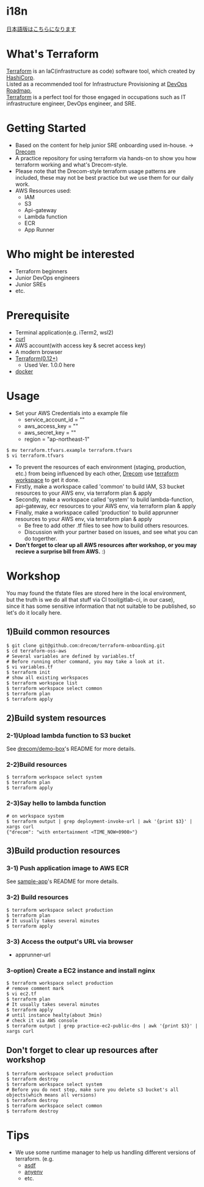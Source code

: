 # i18n
[日本語版はこちらになります](./README_JP.md)
# What's Terraform
[Terraform](https://www.terraform.io/) is an IaC(infrastructure as code) software tool, which created by [HashiCorp](https://www.hashicorp.com/).  
Listed as a recommended tool for Infrastructure Provisioning at [DevOps Roadmap](https://roadmap.sh/devops),   
[Terraform](https://www.terraform.io/) is a perfect tool for those engaged in occupations such as IT infrastructure engineer, DevOps engineer, and SRE.  

# Getting Started
- Based on the content for help junior SRE onboarding used in-house. -> [Drecom](https://drecom.co.jp/)
- A practice repository for using terraform via hands-on to show you how terraform working and what's Drecom-style.
- Please note that the Drecom-style terraform usage patterns are included, these may not be best practice but we use them for our daily work.
- AWS Resources used:
  - IAM
  - S3
  - Api-gateway
  - Lambda function
  - ECR
  - App Runner


# Who might be interested
- Terraform beginners
- Junior DevOps engineers
- Junior SREs
- etc.

# Prerequisite
- Terminal application(e.g. iTerm2, wsl2)
- [curl](https://formulae.brew.sh/formula/curl)
- AWS account(with access key & secret access key)
- A modern browser
- [Terraform(0.12+)](https://www.terraform.io/downloads.html)
  - Used Ver. 1.0.0 here
- [docker](https://docs.docker.com/get-docker/)

# Usage
- Set your AWS Credentials into a example file
  - service_account_id = ""
  - aws_access_key = ""
  - aws_secret_key = ""
  - region = "ap-northeast-1"
```
$ mv terraform.tfvars.example terraform.tfvars
$ vi terraform.tfvars
```

- To prevent the resources of each environment (staging, production, etc.) from being influenced by each other, [Drecom](https://drecom.co.jp/) use [terraform workspace](https://www.terraform.io/docs/language/state/workspaces.html) to get it done.
- Firstly, make a workspace called 'common' to build IAM, S3 bucket resources to your AWS env, via terraform plan & apply
- Secondly, make a workspace called 'system' to build lambda-function, api-gateway, ecr resources to your AWS env, via terraform plan & apply
- Finally, make a workspace called 'production' to build apprunner resources to your AWS env, via terraform plan & apply
    - Be free to add other .tf files to see how to build others resources.
    - Discussion with your partner based on issues, and see what you can do togerther.
- __Don't forget to clear up all AWS resources after workshop, or you may recieve a surprise bill from AWS.__ :)


# Workshop
You may found the tfstate files are stored here in the local environment,  
but the truth is we do all that stuff via CI tool(gitlab-ci, in our case),   
since it has some sensitive information that not suitable to be published, so let's do it locally here. 

## 1)Build common resources
```
$ git clone git@github.com:drecom/terraform-onboarding.git
$ cd terraform-oss-aws
# Several variables are defined by variables.tf   
# Before running other command, you may take a look at it.  
$ vi variables.tf
$ terraform init
# show all existing workspaces
$ terraform workspace list
$ terraform workspace select common
$ terraform plan
$ terraform apply
```

## 2)Build system resources
### 2-1)Upload lambda function to S3 bucket
See [drecom/demo-box](https://github.com/drecom/demo-box)'s README for more details.

### 2-2)Build resources
```
$ terraform workspace select system
$ terraform plan
$ terraform apply
```

### 2-3)Say hello to lambda function
```
# on workspace system
$ terraform output | grep deployment-invoke-url | awk '{print $3}' | xargs curl
{"drecom": "with entertainment <TIME_NOW+0900>"}
```

## 3)Build production resources
### 3-1) Push application image to AWS ECR
See [sample-app](https://github.com/drecom/demo-box/tree/main/sample-app)'s README for more details.

### 3-2) Build resources
```
$ terraform workspace select production
$ terraform plan
# It usually takes several minutes
$ terraform apply
```

### 3-3) Access the output's URL via browser
- apprunner-url

### 3-option) Create a EC2 instance and install nginx
```
$ terraform workspace select production
# remove comment mark
$ vi ec2.tf
$ terraform plan
# It usually takes several minutes
$ terraform apply
# until instance healty(about 3min)
# check it via AWS console
$ terraform output | grep practice-ec2-public-dns | awk '{print $3}' | xargs curl
```

## Don't forget to clear up resources after workshop
```
$ terraform workspace select production
$ terraform destroy
$ terraform workspace select system
# Before you do next step, make sure you delete s3 bucket's all objects(which means all versions)
$ terraform destroy
$ terraform workspace select common
$ terraform destroy
```

# Tips
- We use some runtime manager to help us handling different versions of terraform. (e.g.
  - [asdf](https://asdf-vm.com/)
  - [anyenv](https://anyenv.github.io/)
  - etc.
